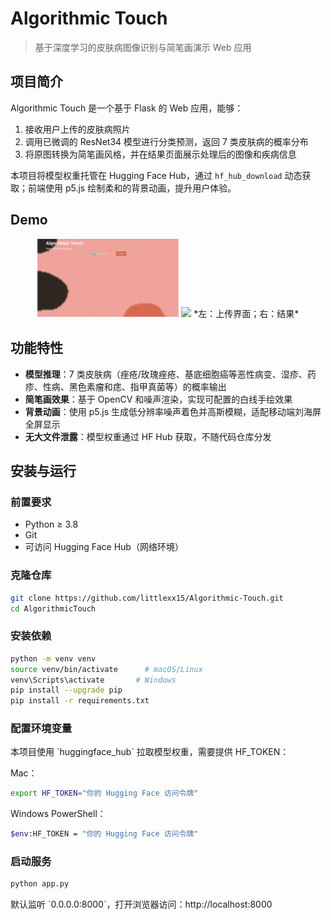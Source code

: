# Algorithmic Touch

> 基于深度学习的皮肤病图像识别与简笔画演示 Web 应用

## 项目简介

Algorithmic Touch 是一个基于 Flask 的 Web 应用，能够：

1. 接收用户上传的皮肤病照片  
2. 调用已微调的 ResNet34 模型进行分类预测，返回 7 类皮肤病的概率分布  
3. 将原图转换为简笔画风格，并在结果页面展示处理后的图像和疾病信息  

本项目将模型权重托管在 Hugging Face Hub，通过 `hf_hub_download` 动态获取；前端使用 p5.js 绘制柔和的背景动画，提升用户体验。

## Demo

<div align="center">
<img src="./docs/screenshot-1.gif" width="45%" />  
<img src="./docs/screenshot-2.gif" width="45%" />
*左：上传界面；右：结果*

</div>

## 功能特性

- **模型推理**：7 类皮肤病（痤疮/玫瑰痤疮、基底细胞癌等恶性病变、湿疹、药疹、性病、黑色素瘤和痣、指甲真菌等）的概率输出  
- **简笔画效果**：基于 OpenCV 和噪声渲染，实现可配置的白线手绘效果  
- **背景动画**：使用 p5.js 生成低分辨率噪声着色并高斯模糊，适配移动端刘海屏全屏显示  
- **无大文件泄露**：模型权重通过 HF Hub 获取，不随代码仓库分发  


## 安装与运行

### 前置要求

- Python ≥ 3.8  
- Git  
- 可访问 Hugging Face Hub（网络环境）

### 克隆仓库

```bash
git clone https://github.com/littlexx15/Algorithmic-Touch.git
cd AlgorithmicTouch
```


### 安装依赖

```bash
python -m venv venv
source venv/bin/activate      # macOS/Linux
venv\Scripts\activate       # Windows
pip install --upgrade pip
pip install -r requirements.txt
```

### 配置环境变量

本项目使用 \`huggingface_hub\` 拉取模型权重，需要提供 HF_TOKEN：

Mac：

```bash
export HF_TOKEN="你的 Hugging Face 访问令牌"
```

Windows PowerShell：

```bash
$env:HF_TOKEN = "你的 Hugging Face 访问令牌"
```

### 启动服务

```bash
python app.py
```

默认监听 \`0.0.0.0:8000\`，打开浏览器访问：http://localhost:8000



